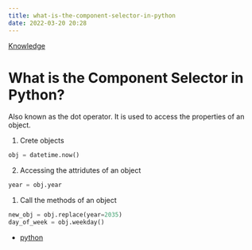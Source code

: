 ```yaml
---
title: what-is-the-component-selector-in-python
date: 2022-03-20 20:28
---
```


[Knowledge](Knowledge.md)

# What is the Component Selector in Python?

Also known as the dot operator. It is used to access the properties of an
object.

1. Crete objects

```python
obj = datetime.now()
```

2. Accessing the attridutes of an object

```python
year = obj.year
```

1. Call the methods of an object

```python
new_obj = obj.replace(year=2035)
day_of_week = obj.weekday()
```

-   [python](python.md)
